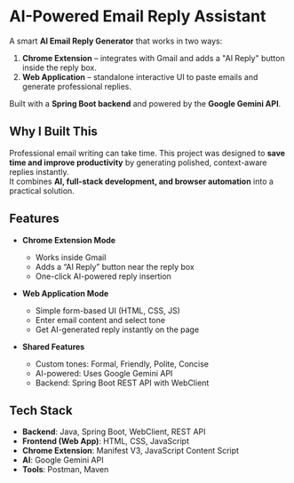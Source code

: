 # AI-Powered Email Reply Assistant

A smart **AI Email Reply Generator** that works in two ways:
1. **Chrome Extension** – integrates with Gmail and adds a "AI Reply" button inside the reply box.  
2. **Web Application** – standalone interactive UI to paste emails and generate professional replies.  

Built with a **Spring Boot backend** and powered by the **Google Gemini API**.


## Why I Built This
Professional email writing can take time. This project was designed to **save time and improve productivity** by generating polished, context-aware replies instantly.  
It combines **AI, full-stack development, and browser automation** into a practical solution.



## Features
- **Chrome Extension Mode**
  - Works inside Gmail
  - Adds a “AI Reply” button near the reply box
  - One-click AI-powered reply insertion  

- **Web Application Mode**
  - Simple form-based UI (HTML, CSS, JS)
  - Enter email content and select tone
  - Get AI-generated reply instantly on the page  

- **Shared Features**
  - Custom tones: Formal, Friendly, Polite, Concise
  - AI-powered: Uses Google Gemini API
  - Backend: Spring Boot REST API with WebClient



## Tech Stack
- **Backend**: Java, Spring Boot, WebClient, REST API  
- **Frontend (Web App)**: HTML, CSS, JavaScript  
- **Chrome Extension**: Manifest V3, JavaScript Content Script  
- **AI**: Google Gemini API  
- **Tools**: Postman, Maven  

